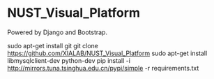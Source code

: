 # NUST_Visual_Platform
Powered by Django and Bootstrap.


sudo apt-get install git
git clone https://github.com/XIALAB/NUST_Visual_Platform
sudo apt-get install libmysqlclient-dev python-dev
pip install -i http://mirrors.tuna.tsinghua.edu.cn/pypi/simple -r requirements.txt
